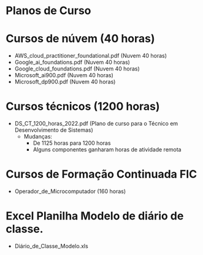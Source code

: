 # Planos de Curso

# Cursos de núvem (40 horas)
- AWS_cloud_practitioner_foundational.pdf (Nuvem 40 horas)
- Google_ai_foundations.pdf (Nuvem 40 horas)
- Google_cloud_foundations.pdf (Nuvem 40 horas)
- Microsoft_ai900.pdf (Nuvem 40 horas)
- Microsoft_dp900.pdf (Nuvem 40 horas)

# Cursos técnicos (1200 horas)
- DS_CT_1200_horas_2022.pdf (Plano de curso para o Técnico em Desenvolvimento de Sistemas)
	- Mudanças:
		- De 1125 horas para 1200 horas
		- Alguns componentes ganharam horas de atividade remota

# Cursos de Formação Continuada FIC
- Operador_de_Microcomputador (160 horas)

# Excel Planilha Modelo de diário de classe.
- Diário_de_Classe_Modelo.xls